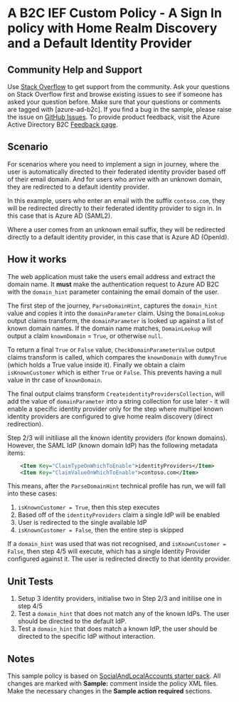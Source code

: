 # A B2C IEF Custom Policy - A Sign In policy with Home Realm Discovery and a Default Identity Provider

## Community Help and Support
Use [Stack Overflow](https://stackoverflow.com/questions/tagged/azure-ad-b2c) to get support from the community. Ask your questions on Stack Overflow first and browse existing issues to see if someone has asked your question before. Make sure that your questions or comments are tagged with [azure-ad-b2c].
If you find a bug in the sample, please raise the issue on [GitHub Issues](https://github.com/azure-ad-b2c/samples/issues).
To provide product feedback, visit the Azure Active Directory B2C [Feedback page](https://feedback.azure.com/forums/169401-azure-active-directory?category_id=160596).

## Scenario
For scenarios where you need to implement a sign in journey, where the user is automatically directed to their federated identity provider based off of their email domain. And for users who arrive with an unknown domain, they are redirected to a default identity provider.

In this example, users who enter an email with the suffix `contoso.com`, they will be redirected directly to their federated identity provider to sign in. In this case that is Azure AD (SAML2).

Where a user comes from an unknown email suffix,  they will be redirected directly to a default identity provider, in this case that is Azure AD (OpenId).

## How it works
The web application must take the users email address and extract the domain name. It **must** make the authentication request to Azure AD B2C with the `domain_hint` parameter containing the email domain of the user.

The first step of the journey, `ParseDomainHint`, captures the `domain_hint` value and copies it into the `domainParameter` claim.
Using the `DomainLookup` output claims transform, the `domainParameter` is looked up against a list of known domain names. If the domain name matches, `DomainLookup` will output a claim `knownDomain` = `True`, or otherwise `null`.

To return a final `True` or `False` value, `CheckDomainParameterValue` output claims transform is called, which compares the `knownDomain` with `dummyTrue` (which holds a True value inside it). Finally we obtain a claim `isKnownCustomer` which is either `True` or `False`. This prevents having a null value in thr case of `knownDomain`.

The final output claims transform `CreateidentityProvidersCollection`, will add the value of `domainParameter` into a string collection for use later - it will enable a specific identity provider only for the step where multipel known identity providers are configured to give home realm discovery (direct redirection).

Step 2/3 will initiliase all the known identity providers (for known domains). However, the SAML IdP (known domain IdP) has the following metadata items:
```xml
    <Item Key="ClaimTypeOnWhichToEnable">identityProviders</Item>
    <Item Key="ClaimValueOnWhichToEnable">contoso.com</Item>
```
This means, after the `ParseDomainHint` technical profile has run, we will fall into these cases:
1. `isKnownCustomer = True`, then this step executes
2. Based off of the `identityProviders` claim a single IdP will be enabled
3. User is redirected to the single available IdP
4. `isKnownCustomer = False`, then the entire step is skipped

If a `domain_hint` was used that was not recognised, and `isKnownCustomer = False`, then step 4/5 will execute, which has a single Identity Provider configured against it. The user is redirected directly to that identity provider.

## Unit Tests
1. Setup 3 identity providers, initialise two in Step 2/3 and initilise one in step 4/5
2. Test a `domain_hint` that does not match any of the known IdPs. The user should be directed to the default IdP.
3. Test a `domain_hint` that does match a known IdP, the user should be directed to the specific IdP without interaction.

## Notes
This sample policy is based on [SocialAndLocalAccounts starter pack](https://github.com/Azure-Samples/active-directory-b2c-custom-policy-starterpack/tree/master/SocialAndLocalAccounts). All changes are marked with **Sample:** comment inside the policy XML files. Make the necessary changes in the **Sample action required** sections. 